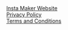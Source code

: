 <!DOCTYPE html>
<html lang="en">
<head>
    <meta charset="UTF-8">
    <meta name="viewport" content="width=device-width, initial-scale=1.0">
    <title>Insta Maker Website</title>
</head>
<body>
    <a href="https://akboubhajar.github.io/inSaaver.github.io/dist/index.html#" target="_blank">Insta Maker Website</a><br>
    <a href="https://akboubhajar.github.io/inSaaver.github.io/dist/privacy-policy.html" target="_blank">Privacy Policy</a><br>
    <a href="https://akboubhajar.github.io/inSaaver.github.io/dist/termsandconditions.html" target="_blank">Terms and Conditions</a>
</body>
</html>
